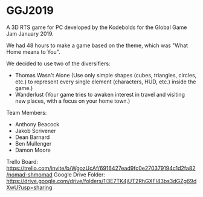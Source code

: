 # GGJ2019
A 3D RTS game for PC developed by the Kodebolds for the Global Game Jam January 2019.

We had 48 hours to make a game based on the theme, which was "What Home means to You".

We decided to use two of the diversifiers:
- Thomas Wasn't Alone (Use only simple shapes (cubes, triangles, circles, etc.) to represent every single element (characters, HUD, etc.) inside the game.)
- Wanderlust (Your game tries to awaken interest in travel and visiting new places, with a focus on your home town.)

Team Members:
- Anthony Beacock
- Jakob Scrivener
- Dean Barnard
- Ben Mullenger
- Damon Moore

Trello Board: https://trello.com/invite/b/WgozUcAf/6916427ead9fc0e270379194c1d2fa82/nomad-shmomad 
Google Drive Folder: https://drive.google.com/drive/folders/1i3E7TK4jUT2RhGXFl43bs3dGZg69dXwU?usp=sharing
